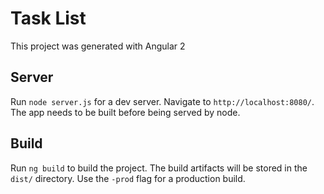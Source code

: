 # Task List

This project was generated with Angular 2

## Server

Run `node server.js` for a dev server. Navigate to `http://localhost:8080/`. The app needs to be built before being served by node.

## Build

Run `ng build` to build the project. The build artifacts will be stored in the `dist/` directory. Use the `-prod` flag for a production build.